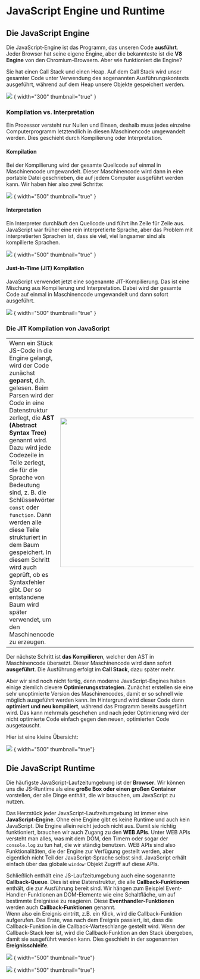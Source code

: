 # JavaScript Engine und Runtime

<show-structure depth="2" />

## Die JavaScript Engine

Die JavaScript-Engine ist das Programm, das unseren Code **ausführt**. Jeder Browser hat seine eigene Engine, aber die bekannteste ist die
**V8 Engine** von den Chromium-Browsern. Aber wie funktioniert die Engine?

Sie hat einen Call Stack und einen Heap. Auf dem Call Stack wird unser gesamter Code unter Verwendung des sogenannten Ausführungskontexts ausgeführt,
während auf dem Heap unsere Objekte gespeichert werden.

![](engine.png) { width="300" thumbnail="true" }

### Kompilation vs. Interpretation

Ein Prozessor versteht nur Nullen und Einsen, deshalb muss jedes einzelne Computerprogramm letztendlich in diesen Maschinencode umgewandelt werden.
Dies geschieht durch Kompilierung oder Interpretation.

#### Kompilation

Bei der Kompilierung wird der gesamte Quellcode auf einmal in Maschinencode umgewandelt. Dieser Maschinencode wird dann in eine portable Datei
geschrieben, die auf jedem Computer ausgeführt werden kann. Wir haben hier also zwei Schritte:

![](compilation.png) { width="500" thumbnail="true" }

#### Interpretation

Ein Interpreter durchläuft den Quellcode und führt ihn Zeile für Zeile aus. JavaScript war früher eine rein interpretierte Sprache, aber das Problem
mit interpretierten Sprachen ist, dass sie viel, viel langsamer sind als kompilierte Sprachen.

![](interpreted.png) { width="500" thumbnail="true" }

#### Just-In-Time (JIT) Kompilation

JavaScript verwendet jetzt eine sogenannte JIT-Kompilierung. Das ist eine Mischung aus Kompilierung und Interpretation. Dabei wird der gesamte Code
auf einmal in Maschinencode umgewandelt und dann sofort ausgeführt.

![](jit.png) { width="500" thumbnail="true" }

### Die JIT Kompilation von JavaScript

<table style="none">
<tr><td>Wenn ein Stück JS-Code in die Engine gelangt, wird der Code zunächst <b>geparst</b>, d.h. gelesen. Beim Parsen wird der Code in eine Datenstruktur zerlegt, die <b>AST (Abstract Syntax Tree)</b> genannt wird. Dazu wird jede Codezeile in Teile zerlegt, die für die Sprache von Bedeutung sind, z. B. die Schlüsselwörter <code>const</code> oder <code>function</code>. Dann werden alle diese Teile strukturiert in dem Baum gespeichert. In diesem Schritt wird auch geprüft, ob es Syntaxfehler gibt. Der so entstandene Baum wird später verwendet, um den Maschinencode zu erzeugen.</td><td><img src="AST.png" alt="" height="400" thumbnail="true"/></td></tr>
</table>

Der nächste Schritt ist **das Kompilieren**, welcher den AST in Maschinencode übersetzt. Dieser Maschinencode wird dann sofort **ausgeführt**. Die
Ausführung erfolgt im **Call Stack**, dazu später mehr.

Aber wir sind noch nicht fertig, denn moderne JavaScript-Engines haben einige ziemlich clevere **Optimierungsstrategien**. Zunächst erstellen sie eine
sehr unoptimierte Version des Maschinencodes, damit er so schnell wie möglich ausgeführt werden kann. Im Hintergrund wird dieser Code dann **optimiert
und neu kompiliert**, während das Programm bereits ausgeführt wird. Das kann mehrmals geschehen und nach jeder Optimierung wird der nicht optimierte
Code einfach gegen den neuen, optimierten Code ausgetauscht.

Hier ist eine kleine Übersicht:

![](engine_uebersicht.png) { width="500" thumbnail="true"}

## Die JavaScript Runtime

Die häufigste JavaScript-Laufzeitumgebung ist der **Browser**. Wir können uns die JS-Runtime als eine **große Box oder einen großen Container**
vorstellen, der alle Dinge enthält, die wir brauchen, um JavaScript zu nutzen.

Das Herzstück jeder JavaScript-Laufzeitumgebung ist immer eine **JavaScript-Engine**. Ohne eine Engine gibt es keine Runtime und auch kein JavaScript.
Die Engine allein reicht jedoch nicht aus. Damit sie richtig funktioniert, brauchen wir auch Zugang zu den **WEB APIs**. Unter WEB APIs versteht man
alles, was mit dem DOM, den Timern oder sogar der `console.log` zu tun hat, die wir ständig benutzen. WEB APIs sind also Funktionalitäten, die der
Engine zur Verfügung gestellt werden, aber eigentlich nicht Teil der JavaScript-Sprache selbst sind. JavaScript erhält einfach über das
globale `window`-Objekt Zugriff auf diese APIs.

Schließlich enthält eine JS-Laufzeitumgebung auch eine sogenannte **Callback-Queue**. Dies ist eine Datenstruktur, die alle **Callback-Funktionen**
enthält, die zur Ausführung bereit sind. Wir hängen zum Beispiel Event-Handler-Funktionen an DOM-Elemente wie eine Schaltfläche, um auf bestimmte
Ereignisse zu reagieren. Diese **Eventhandler-Funktionen** werden auch **Callback-Funktionen** genannt.  
Wenn also ein Ereignis eintritt, z.B. ein Klick, wird die Callback-Funktion aufgerufen. Das Erste, was nach dem Ereignis passiert, ist, dass die
Callback-Funktion in die Callback-Warteschlange gestellt wird. Wenn der Callback-Stack leer ist, wird die Callback-Funktion an den Stack übergeben,
damit sie ausgeführt werden kann. Dies geschieht in der sogenannten **Ereignisschleife**.

![](runtime_1.png) { width="500" thumbnail="true"}

![](runtime_2.png) { width="500" thumbnail="true"}